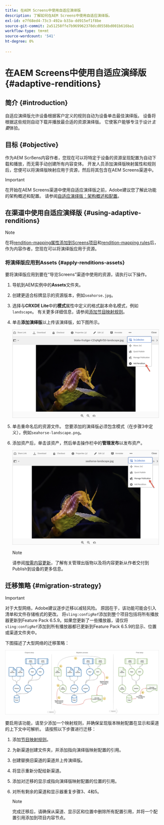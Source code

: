 ```yaml
---
title: 在AEM Screens中使用自适应演绎版
description: 了解如何在AEM Screens中使用自适应演绎版。
exl-id: e7f68ed4-73c3-492a-b33a-dd915ef1f8be
source-git-commit: 2a51258ffe7b969962378dcd0558bd001b616ba1
workflow-type: tm+mt
source-wordcount: '541'
ht-degree: 0%

---
```


# 在AEM Screens中使用自适应演绎版 {#adaptive-renditions}

## 简介 {#introduction}

自适应演绎版允许设备根据客户定义的规则自动为设备单击最佳演绎版。 设备将根据这些规则自动下载并播放最合适的资源演绎版。 它使客户能够专注于设计&#x200B;*主要*&#x200B;体验。

## 目标 {#objective}

作为AEM Scrßens内容作者，您现在可以将特定于设备的资源呈现配置为自动下载和播放，而无需手动创建所有内容变体。
开发人员添加演绎版映射属性和规则后，您便可以将演绎版映射应用于资源，然后将其包含在AEM Screens渠道中。

>[!IMPORTANT]
>在开始在AEM Screens渠道中使用自适应演绎版之前，Adobe建议您了解此功能的架构概述和配置。 请参阅[自适应演绎版：架构概述和配置](/help/user-guide/adaptive-renditions.md)。

## 在渠道中使用自适应演绎版 {#using-adaptive-renditions}

>[!NOTE]
>在将[rendition-mapping属性添加到Screens项目](/help/user-guide/adaptive-renditions.md#rendition-mapping-new)和[rendition-mapping rules](/help/user-guide/adaptive-renditions.md#add-rendition-mapping-rules)后，作为内容作者，您现在可以将演绎版应用于资源。

### 将演绎版应用到Assets {#apply-renditions-assets}

要将演绎版应用到要在“导览Screens”渠道中使用的资源，请执行以下操作。

1. 导航到AEM实例中的&#x200B;**Assets**&#x200B;文件夹。
1. 创建更适合标牌显示的资源版本，例如`seahorse.jpg`。
1. 选择与&#x200B;**CRXDE Lite**&#x200B;中的&#x200B;**模式**&#x200B;属性中定义的格式副本命名模式，例如`landscape`。 有关更多详细信息，请参阅[添加节目映射规则](/help/user-guide/adaptive-renditions.md#add-rendition-mapping-rules)。
1. 单击&#x200B;**添加演绎版**&#x200B;以上传该演绎版，如下图所示。

   ![图像](/help/user-guide/assets/adaptive-renditions/manage-pub-asset2.png)

1. 单击重命名后的资源文件。 您要添加的演绎版必须包含模式（在步骤3中定义），例如`seahorse-landscape.png`。
1. 添加资产后，单击该资产，然后单击操作栏中的&#x200B;**管理发布**&#x200B;以发布资产。

   ![图像](/help/user-guide/assets/adaptive-renditions/manage-pub-asset1.png)

   >[!NOTE]
   >请参阅[按需内容更新](https://experienceleague.adobe.com/zh-hans/docs/experience-manager-screens/user-guide/authoring/content-updates/on-demand-content)，了解有关管理出版物以及将内容更新从作者交付到Publish到设备的更多信息。

## 迁移策略 {#migration-strategy}

>[!IMPORTANT]
>对于大型网络，Adobe建议逐步迁移以减轻风险。 原因在于，该功能可能会引入清单和文件存储格式的更改。 将`sling:configRef`添加到整个项目包括将所有播放器更新到Feature Pack 6.5.9。如果您更新了一些播放器，请仅将`sling:configRef`添加到所有播放器都已更新到Feature Pack 6.5.9的显示、位置或渠道文件夹中。

下图描述了大型网络的迁移策略：

![图像](/help/user-guide/assets/adaptive-renditions/migration-strategy1.png)

要启用该功能，请至少添加一个映射规则，并确保呈现版本映射配置在显示和渠道的上下文中可解析。 请按照以下步骤进行迁移：

1. 添加[节目映射规则](/help/user-guide/adaptive-renditions.md)。
1. 为新渠道创建文件夹，并添加指向演绎版映射配置的引用。
1. 创建替换旧渠道的渠道并上传演绎版。
1. 将显示重新分配给新渠道。
1. 添加对迁移的显示或指向演绎版映射配置的位置的引用。
1. 对所有剩余的渠道和显示器重复步骤3、4和5。

   >[!NOTE]
   >完成迁移后，请确保从渠道、显示区和位置中删除所有配置引用，并将一个配置引用添加到项目内容节点。
